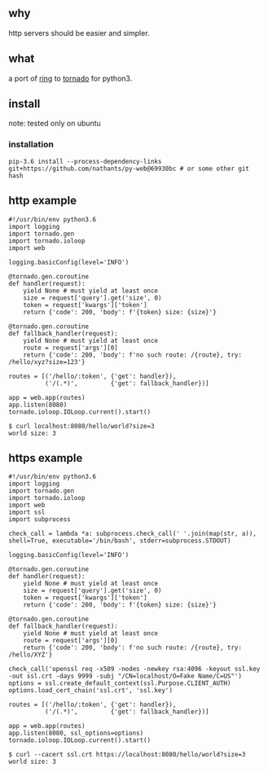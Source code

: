 ## why

http servers should be easier and simpler.

## what

a port of [ring](https://github.com/ring-clojure/ring/wiki) to [tornado](http://www.tornadoweb.org/en/latest/) for python3.

## install

note: tested only on ubuntu

### installation

`pip-3.6 install --process-dependency-links git+https://github.com/nathants/py-web@69930bc # or some other git hash`


## http example

```
#!/usr/bin/env python3.6
import logging
import tornado.gen
import tornado.ioloop
import web

logging.basicConfig(level='INFO')

@tornado.gen.coroutine
def handler(request):
    yield None # must yield at least once
    size = request['query'].get('size', 0)
    token = request['kwargs']['token']
    return {'code': 200, 'body': f'{token} size: {size}'}

@tornado.gen.coroutine
def fallback_handler(request):
    yield None # must yield at least once
    route = request['args'][0]
    return {'code': 200, 'body': f'no such route: /{route}, try: /hello/xyz?size=123'}

routes = [('/hello/:token', {'get': handler}),
          ('/(.*)',         {'get': fallback_handler})]

app = web.app(routes)
app.listen(8080)
tornado.ioloop.IOLoop.current().start()
```

```
$ curl localhost:8080/hello/world?size=3
world size: 3
```

## https example

```
#!/usr/bin/env python3.6
import logging
import tornado.gen
import tornado.ioloop
import web
import ssl
import subprocess

check_call = lambda *a: subprocess.check_call(' '.join(map(str, a)), shell=True, executable='/bin/bash', stderr=subprocess.STDOUT)

logging.basicConfig(level='INFO')

@tornado.gen.coroutine
def handler(request):
    yield None # must yield at least once
    size = request['query'].get('size', 0)
    token = request['kwargs']['token']
    return {'code': 200, 'body': f'{token} size: {size}'}

@tornado.gen.coroutine
def fallback_handler(request):
    yield None # must yield at least once
    route = request['args'][0]
    return {'code': 200, 'body': f'no such route: /{route}, try: /hello/XYZ'}

check_call('openssl req -x509 -nodes -newkey rsa:4096 -keyout ssl.key -out ssl.crt -days 9999 -subj "/CN=localhost/O=Fake Name/C=US"')
options = ssl.create_default_context(ssl.Purpose.CLIENT_AUTH)
options.load_cert_chain('ssl.crt', 'ssl.key')

routes = [('/hello/:token', {'get': handler}),
          ('/(.*)',         {'get': fallback_handler})]

app = web.app(routes)
app.listen(8080, ssl_options=options)
tornado.ioloop.IOLoop.current().start()
```

```
$ curl --cacert ssl.crt https://localhost:8080/hello/world?size=3
world size: 3
```
